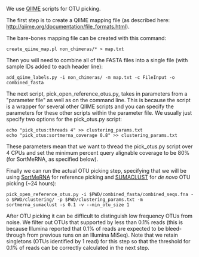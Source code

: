We use [QIIME](http://qiime.org) scripts for OTU picking.

The first step is to create a QIIME mapping file (as described here: http://qiime.org/documentation/file_formats.html).

The bare-bones mapping file can be created with this command:

    create_qiime_map.pl non_chimeras/* > map.txt

Then you will need to combine all of the FASTA files into a single file (with sample IDs added to each header line):

    add_qiime_labels.py -i non_chimeras/ -m map.txt -c FileInput -o combined_fasta

The next script, pick_open_reference_otus.py, takes in parameters from a "parameter file" as well as on the command line. This is because the script is a wrapper for several other QIIME scripts and you can specify the parameters for these other scripts within the parameter file. We usually just specify two options for the pick_otus.py script:

    echo "pick_otus:threads 4" >> clustering_params.txt
    echo "pick_otus:sortmerna_coverage 0.8" >> clustering_params.txt

These parameters mean that we want to thread the pick_otus.py script over 4 CPUs and set the minimum percent query alignable coverage to be 80% (for SortMeRNA, as specified below).


Finally we can run the actual OTU picking step, specifying that we will be using [SortMeRNA](http://bioinfo.lifl.fr/RNA/sortmerna/) for reference picking and [SUMACLUST](http://metabarcoding.org/sumatra) for _de novo_ OTU picking (~24 hours):

    pick_open_reference_otus.py -i $PWD/combined_fasta/combined_seqs.fna -o $PWD/clustering/ -p $PWD/clustering_params.txt -m sortmerna_sumaclust -s 0.1 -v --min_otu_size 1 

After OTU picking it can be difficult to distinguish low frequency OTUs from noise. We filter out OTUs that supported by less than 0.1% reads (this is because Illumina reported that 0.1% of reads are expected to be bleed-through from previous runs on an Illumina MiSeq). 
Note that we retain singletons (OTUs identified by 1 read) for this step so that the threshold for 0.1% of reads can be correctly calculated in the next step.